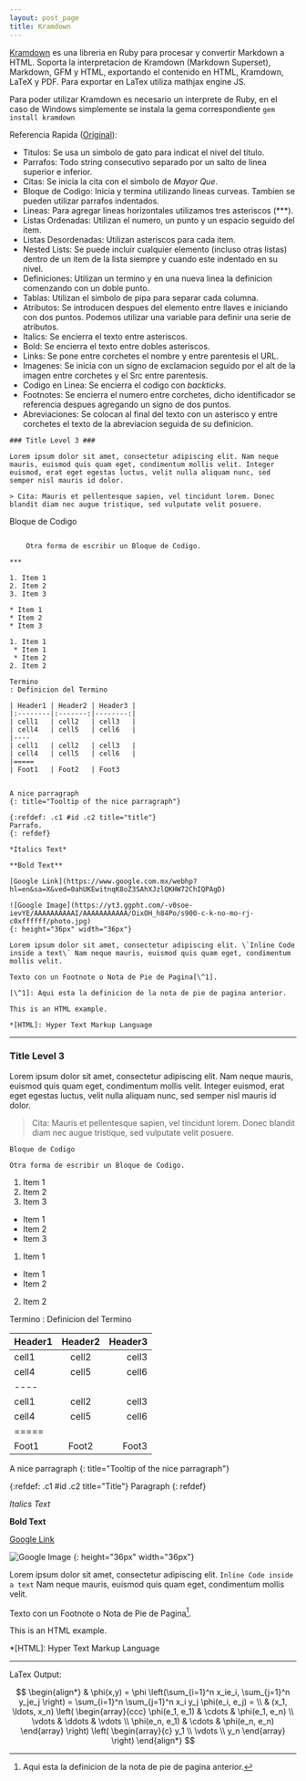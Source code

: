 ```yaml
---
layout: post_page
title: Kramdown
---
```


[Kramdown](https://kramdown.gettalong.org/) es una libreria en Ruby para procesar y convertir Markdown a HTML. Soporta la interpretacion de Kramdown (Markdown Superset), Markdown, GFM y HTML, exportando el contenido en HTML, Kramdown, LaTeX y PDF. Para exportar en LaTex utiliza mathjax engine JS.

Para poder utilizar Kramdown es necesario un interprete de Ruby, en el caso de Windows simplemente se instala la gema correspondiente `gem install kramdown`

Referencia Rapida ([Original](https://kramdown.gettalong.org/quickref.html)):

* Titulos: Se usa un simbolo de gato para indicat el nivel del titulo.
* Parrafos: Todo string consecutivo separado por un salto de linea superior e inferior.
* Citas: Se inicia la cita con el simbolo de *Mayor Que*.
* Bloque de Codigo: Inicia y termina utilizando lineas curveas. Tambien se pueden utilizar parrafos indentados.
* Lineas: Para agregar lineas horizontales utilizamos tres asteriscos (\*\*\*).
* Listas Ordenadas: Utilizan el numero, un punto y un espacio seguido del item.
* Listas Desordenadas: Utilizan asteriscos para cada item.
* Nested Lists: Se puede incluir cualquier elemento (incluso otras listas) dentro de un item de la lista siempre y cuando este indentado en su nivel.
* Definiciones: Utilizan un termino y en una nueva linea la definicion comenzando con un doble punto.
* Tablas: Utilizan el simbolo de pipa para separar cada columna.
* Atributos: Se introducen despues del elemento entre llaves e iniciando con dos puntos. Podemos utilizar una variable para definir una serie de atributos.
* Italics: Se encierra el texto entre asteriscos.
* Bold: Se encierra el texto entre dobles asteriscos.
* Links: Se pone entre corchetes el nombre y entre parentesis el URL.
* Imagenes: Se inicia con un signo de exclamacion seguido por el alt de la imagen entre corchetes y el Src entre parentesis.
* Codigo en Linea: Se encierra el codigo con *backticks*.
* Footnotes: Se encierra el numero entre corchetes, dicho identificador se referencia despues agregando un signo de dos puntos.
* Abreviaciones: Se colocan al final del texto con un asterisco y entre corchetes el texto de la abreviacion seguida de su definicion.

~~~
### Title Level 3 ###

Lorem ipsum dolor sit amet, consectetur adipiscing elit. Nam neque mauris, euismod quis quam eget, condimentum mollis velit. Integer euismod, erat eget egestas luctus, velit nulla aliquam nunc, sed semper nisl mauris id dolor.

> Cita: Mauris et pellentesque sapien, vel tincidunt lorem. Donec blandit diam nec augue tristique, sed vulputate velit posuere. 

~~~
Bloque de Codigo
~~~

    Otra forma de escribir un Bloque de Codigo.

***

1. Item 1
2. Item 2
3. Item 3

* Item 1
* Item 2
* Item 3

1. Item 1
 * Item 1
 * Item 2
2. Item 2

Termino
: Definicion del Termino

| Header1 | Header2 | Header3 |
|:--------|:-------:|--------:|
| cell1   | cell2   | cell3   |
| cell4   | cell5   | cell6   |
|----
| cell1   | cell2   | cell3   |
| cell4   | cell5   | cell6   |
|=====
| Foot1   | Foot2   | Foot3


A nice parragraph
{: title="Tooltip of the nice parragraph"}

{:refdef: .c1 #id .c2 title="title"}
Parrafo.
{: refdef}

*Italics Text*

**Bold Text**

[Google Link](https://www.google.com.mx/webhp?hl=en&sa=X&ved=0ahUKEwitnqK8oZ3SAhXJzlQKHW72ChIQPAgD)

![Google Image](https://yt3.ggpht.com/-v0soe-ievYE/AAAAAAAAAAI/AAAAAAAAAAA/OixOH_h84Po/s900-c-k-no-mo-rj-c0xffffff/photo.jpg)
{: height="36px" width="36px"}

Lorem ipsum dolor sit amet, consectetur adipiscing elit. \`Inline Code inside a text\` Nam neque mauris, euismod quis quam eget, condimentum mollis velit.

Texto con un Footnote o Nota de Pie de Pagina[\^1].

[\^1]: Aqui esta la definicion de la nota de pie de pagina anterior.

This is an HTML example.

*[HTML]: Hyper Text Markup Language

~~~

***

### Title Level 3 ###

Lorem ipsum dolor sit amet, consectetur adipiscing elit. Nam neque mauris, euismod quis quam eget, condimentum mollis velit. Integer euismod, erat eget egestas luctus, velit nulla aliquam nunc, sed semper nisl mauris id dolor.

> Cita: Mauris et pellentesque sapien, vel tincidunt lorem. Donec blandit diam nec augue tristique, sed vulputate velit posuere. 

~~~
Bloque de Codigo
~~~

    Otra forma de escribir un Bloque de Codigo.

1. Item 1
2. Item 2
3. Item 3

* Item 1
* Item 2
* Item 3

1. Item 1
 * Item 1
 * Item 2
2. Item 2

Termino
: Definicion del Termino

| Header1 | Header2 | Header3 |
|:--------|:-------:|--------:|
| cell1   | cell2   | cell3   |
| cell4   | cell5   | cell6   |
|----
| cell1   | cell2   | cell3   |
| cell4   | cell5   | cell6   |
|=====
| Foot1   | Foot2   | Foot3



A nice parragraph
{: title="Tooltip of the nice parragraph"}

{:refdef: .c1 #id .c2 title="Title"}
Paragraph
{: refdef}

*Italics Text*

**Bold Text**

[Google Link](https://www.google.com.mx/webhp?hl=en&sa=X&ved=0ahUKEwitnqK8oZ3SAhXJzlQKHW72ChIQPAgD)

![Google Image](https://yt3.ggpht.com/-v0soe-ievYE/AAAAAAAAAAI/AAAAAAAAAAA/OixOH_h84Po/s900-c-k-no-mo-rj-c0xffffff/photo.jpg)
{: height="36px" width="36px"}

Lorem ipsum dolor sit amet, consectetur adipiscing elit. `Inline Code inside a text` Nam neque mauris, euismod quis quam eget, condimentum mollis velit.

Texto con un Footnote o Nota de Pie de Pagina[^1].

[^1]: Aqui esta la definicion de la nota de pie de pagina anterior.

This is an HTML example.

*[HTML]: Hyper Text Markup Language

***

LaTex Output:

$$
\begin{align*}
  & \phi(x,y) = \phi \left(\sum_{i=1}^n x_ie_i, \sum_{j=1}^n y_je_j \right)
  = \sum_{i=1}^n \sum_{j=1}^n x_i y_j \phi(e_i, e_j) = \\
  & (x_1, \ldots, x_n) \left( \begin{array}{ccc}
      \phi(e_1, e_1) & \cdots & \phi(e_1, e_n) \\
      \vdots & \ddots & \vdots \\
      \phi(e_n, e_1) & \cdots & \phi(e_n, e_n)
    \end{array} \right)
  \left( \begin{array}{c}
      y_1 \\
      \vdots \\
      y_n
    \end{array} \right)
\end{align*}
$$
